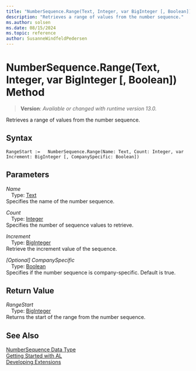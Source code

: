 ```yaml
---
title: "NumberSequence.Range(Text, Integer, var BigInteger [, Boolean]) Method"
description: "Retrieves a range of values from the number sequence."
ms.author: solsen
ms.date: 08/15/2024
ms.topic: reference
author: SusanneWindfeldPedersen
---
```

[//]: # (START>DO_NOT_EDIT)
[//]: # (IMPORTANT:Do not edit any of the content between here and the END>DO_NOT_EDIT.)
[//]: # (Any modifications should be made in the .xml files in the ModernDev repo.)
# NumberSequence.Range(Text, Integer, var BigInteger [, Boolean]) Method
> **Version**: _Available or changed with runtime version 13.0._

Retrieves a range of values from the number sequence.


## Syntax
```AL
RangeStart :=   NumberSequence.Range(Name: Text, Count: Integer, var Increment: BigInteger [, CompanySpecific: Boolean])
```
## Parameters
*Name*  
&emsp;Type: [Text](../text/text-data-type.md)  
Specifies the name of the number sequence.  

*Count*  
&emsp;Type: [Integer](../integer/integer-data-type.md)  
Specifies the number of sequence values to retrieve.  

*Increment*  
&emsp;Type: [BigInteger](../biginteger/biginteger-data-type.md)  
Retrieve the increment value of the sequence.  

*[Optional] CompanySpecific*  
&emsp;Type: [Boolean](../boolean/boolean-data-type.md)  
Specifies if the number sequence is company-specific. Default is true.  


## Return Value
*RangeStart*  
&emsp;Type: [BigInteger](../biginteger/biginteger-data-type.md)  
Returns the start of the range from the number sequence.


[//]: # (IMPORTANT: END>DO_NOT_EDIT)
## See Also
[NumberSequence Data Type](numbersequence-data-type.md)  
[Getting Started with AL](../../devenv-get-started.md)  
[Developing Extensions](../../devenv-dev-overview.md)